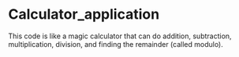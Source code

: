 # Calculator_application
This code is like a magic calculator that can do addition, subtraction, multiplication, division, and finding the remainder (called modulo). 
